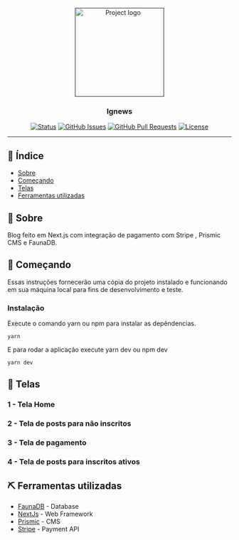 <p align="center">
  <a href="" rel="noopener">
 <img width=200px height=200px src="https://i.imgur.com/6wj0hh6.jpg" alt="Project logo"></a>
</p>

<h3 align="center">Ignews</h3>

<div align="center">

[![Status](https://img.shields.io/badge/status-active-success.svg)]()
[![GitHub Issues](https://img.shields.io/github/issues/kylelobo/The-Documentation-Compendium.svg)](https://github.com/kylelobo/The-Documentation-Compendium/issues)
[![GitHub Pull Requests](https://img.shields.io/github/issues-pr/kylelobo/The-Documentation-Compendium.svg)](https://github.com/kylelobo/The-Documentation-Compendium/pulls)
[![License](https://img.shields.io/badge/license-MIT-blue.svg)](/LICENSE)

</div>

---

## 📝 Índice

- [Sobre](#sobre)
- [Começando](#começando)
- [Telas](#telas)
- [Ferramentas utilizadas](#ferramentas)

## 🧐 Sobre <a name = "sobre"></a>

Blog feito em Next.js com integração de pagamento com Stripe , Prismic CMS e FaunaDB.

## 🏁 Começando <a name = "começando"></a>

Essas instruções fornecerão uma cópia do projeto instalado e funcionando em sua máquina local para fins de desenvolvimento e teste.

### Instalação

Execute o comando yarn ou npm para instalar as depêndencias.

```
yarn
```

E para rodar a aplicação execute yarn dev ou npm dev

```
yarn dev
```

## 🎈 Telas <a name="telas"></a>

### 1 - Tela Home

### 2 - Tela de posts para não inscritos

### 3 - Tela de pagamento

### 4 - Tela de posts para inscritos ativos

## ⛏️ Ferramentas utilizadas <a name = "ferramentas"></a>

- [FaunaDB](https://fauna.com/) - Database
- [NextJs](https://nextjs.org/) - Web Framework
- [Prismic](https://prismic.io/) - CMS
- [Stripe](https://stripe.com/br) - Payment API
